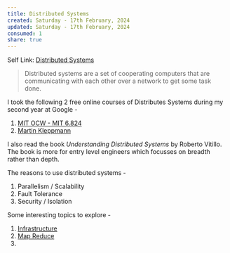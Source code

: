 ```yaml
---
title: Distributed Systems
created: Saturday - 17th February, 2024
updated: Saturday - 17th February, 2024
consumed: 1
share: true
---
```


Self Link: [Distributed Systems](Distributed%20Systems.md)

 > 
 > Distributed systems are a set of cooperating computers that are communicating with each other over a network to get some task done.

I took the following 2 free online courses of Distributes Systems during my second year at Google - 

1. [MIT OCW - MIT 6.824](https://youtube.com/playlist?list=PLrw6a1wE39_tb2fErI4-WkMbsvGQk9_UB&feature=shared)
1. [Martin Kleppmann](https://youtube.com/playlist?list=PLeKd45zvjcDFUEv_ohr_HdUFe97RItdiB&feature=shared)

I also read the book *Understanding Distributed Systems* by Roberto Vitillo. The book is more for entry level engineers which focusses on breadth rather than depth.

The reasons to use distributed systems - 

1. Parallelism / Scalability
1. Fault Tolerance
1. Security / Isolation

Some interesting topics to explore - 

1. [Infrastructure](./Infrastructure.md)
1. [Map Reduce](./Map%20Reduce.md)
1. 
